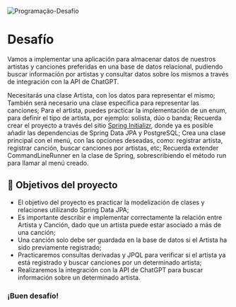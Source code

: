 
![Programação-Desafío](https://github.com/genesysR-dev/2066-desafio-persistiendo-datos-artistas-canciones/assets/91544872/6675312c-06e9-4a44-a869-683c332dcd71)

# Desafío
Vamos a implementar una aplicación para almacenar datos de nuestros artistas y canciones preferidas en una base de datos relacional, pudiendo buscar información por artistas y consultar datos sobre los mismos a través de integración con la API de ChatGPT.

Necesitarás una clase Artista, con los datos para representar el mismo;
También será necesario una clase específica para representar las canciones;
Para el artista, puedes practicar la implementación de un enum, para definir el tipo de artista, por ejemplo: solista, dúo o banda;
Recuerda crear el proyecto a través del sitio [Spring Initializr](https://start.spring.io/), donde ya es posible añadir las dependencias de Spring Data JPA y PostgreSQL;
Crea una clase principal con el menú, con las opciones deseadas, como: registrar artista, registrar canción, buscar canciones por artistas, etc;
Recuerda extender CommandLineRunner en la clase de Spring, sobrescribiendo el método run para llamar al menú creado.

## 🔨 Objetivos del proyecto

- El objetivo del proyecto es practicar la modelización de clases y relaciones utilizando Spring Data JPA;
- Es importante describir e implementar correctamente la relación entre Artista y Canción, dado que un artista puede estar asociado a más de una canción;
- Una canción solo debe ser guardada en la base de datos si el Artista ha sido previamente registrado;
- Practicaremos consultas derivadas y JPQL para verificar si el artista ya está registrado y buscar canciones por un determinado artista;
- Realizaremos la integración con la API de ChatGPT para buscar información sobre un determinado artista.

### ¡Buen desafío! 



